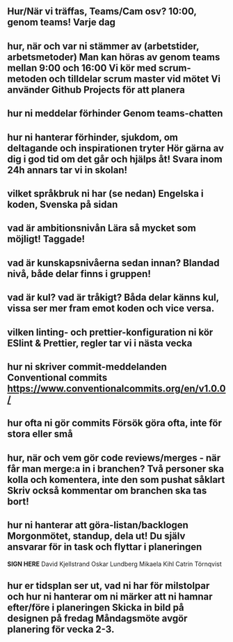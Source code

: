 **Hur/När vi träffas, Teams/Cam osv?**
10:00, genom teams! Varje dag
 - 
 
**hur, när och var ni stämmer av (arbetstider, arbetsmetoder)**
Man kan höras av genom teams mellan 9:00 och 16:00
Vi kör med scrum-metoden och tilldelar scrum master vid mötet 
Vi använder Github Projects för att planera
 -
 
**hur ni meddelar förhinder**
Genom teams-chatten
 -
 
**hur ni hanterar förhinder, sjukdom, om deltagande och inspirationen tryter**
Hör gärna av dig i god tid om det går och hjälps åt!
Svara inom 24h annars tar vi in skolan!
 -
 
**vilket språkbruk ni har (se nedan)**
 Engelska i koden, Svenska på sidan
 -
 
**vad är ambitionsnivån**
Lära så mycket som möjligt! Taggade!
 -
 
**vad är kunskapsnivåerna sedan innan?**
 Blandad nivå, både delar finns i gruppen!
 -
 
**vad är kul? vad är tråkigt?**
 Båda delar känns kul, vissa ser mer fram emot koden och vice versa.
 -
 
**vilken linting- och prettier-konfiguration ni kör**
ESlint & Prettier, regler tar vi i nästa vecka
 -
 
**hur ni skriver commit-meddelanden**
Conventional commits
https://www.conventionalcommits.org/en/v1.0.0/
 -
 
**hur ofta ni gör commits**
Försök göra ofta, inte för stora eller små
 -
 
**hur, när och vem gör code reviews/merges - när får man merge:a in i branchen?**
Två personer ska kolla och komentera, inte den som pushat såklart
Skriv också kommentar om branchen ska tas bort!
 -
 
**hur ni hanterar att göra-listan/backlogen**
Morgonmötet, standup, dela ut!
Du själv ansvarar för in task och flyttar i planeringen
 -

 **SIGN HERE**
David Kjellstrand
Oskar Lundberg
Mikaela Kihl
Catrin Törnqvist
 
**hur er tidsplan ser ut, vad ni har för milstolpar och hur ni hanterar om ni märker att ni hamnar efter/före i planeringen**
Skicka in bild på designen på fredag
Måndagsmöte avgör planering för vecka 2-3.
 -
